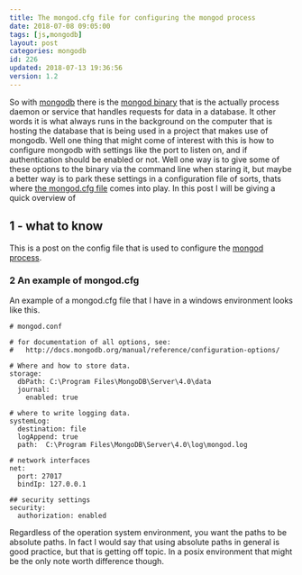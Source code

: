 ```yaml
---
title: The mongod.cfg file for configuring the mongod process
date: 2018-07-08 09:05:00
tags: [js,mongodb]
layout: post
categories: mongodb
id: 226
updated: 2018-07-13 19:36:56
version: 1.2
---
```


So with [mongodb](https://www.mongodb.com/) there is the [mongod binary](https://docs.mongodb.com/manual/reference/program/mongod/) that is the actually process daemon or service that handles requests for data in a database. It other words it is what always runs in the background on the computer that is hosting the database that is being used in a project that makes use of mongodb. Well one thing that might come of interest with this is how to configure mongodb with settings like the port to listen on, and if authentication should be enabled or not. Well one way is to give some of these options to the binary via the command line when staring it, but maybe a better way is to park these settings in a configuration file of sorts, thats where [the mongod.cfg file](https://docs.mongodb.com/manual/reference/configuration-options/) comes into play. In this post I will be giving a quick overview of

<!-- more -->

## 1 - what to know

This is a post on the config file that is used to configure the [mongod process](/2018/07/08/mongodb-the-mongod-binary/).


### 2 An example of mongod.cfg

An example of a mongod.cfg file that I have in a windows environment looks like this.

```
# mongod.conf
 
# for documentation of all options, see:
#   http://docs.mongodb.org/manual/reference/configuration-options/
 
# Where and how to store data.
storage:
  dbPath: C:\Program Files\MongoDB\Server\4.0\data
  journal:
    enabled: true
 
# where to write logging data.
systemLog:
  destination: file
  logAppend: true
  path:  C:\Program Files\MongoDB\Server\4.0\log\mongod.log
 
# network interfaces
net:
  port: 27017
  bindIp: 127.0.0.1
 
## security settings
security:
  authorization: enabled
```

Regardless of the operation system environment, you want the paths to be absolute paths. In fact I would say that using absolute paths in general is good practice, but that is getting off topic. In a posix environment that might be the only note worth difference though.

